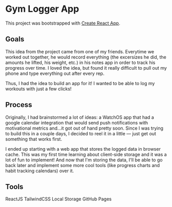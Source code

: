 # Gym Logger App

This project was bootstrapped with [Create React App](https://github.com/facebook/create-react-app).

## Goals

This idea from the project came from one of my friends. Everytime we worked out together, he would record everything (the excersizes he did, the amounts he lifted, his weight, etc.) in his notes app in order to track his progress over time. I loved the idea, but found it really difficult to pull out my phone and type everything out after every rep.

Thus, I had the idea to build an app for it! I wanted to be able to log my workouts with just a few clicks!

## Process

Originally, I had brainstormed a lot of ideas: a WatchOS app that had a google calendar integration that would send push notifications with motivational metrics and...it got out of hand pretty soon. Since I was trying to build this in a couple days, I decided to reel it in a little — just get out something that works first.

I ended up starting with a web app that stores the logged data in browser cache. This was my first time learning about client-side storage and it was a lot of fun to implement! And now that I'm storing the data, I'll be able to go back later and implement some more cool tools (like progress charts and habit tracking calendars) over it.

## Tools

ReactJS
TailwindCSS
Local Storage
GitHub Pages
